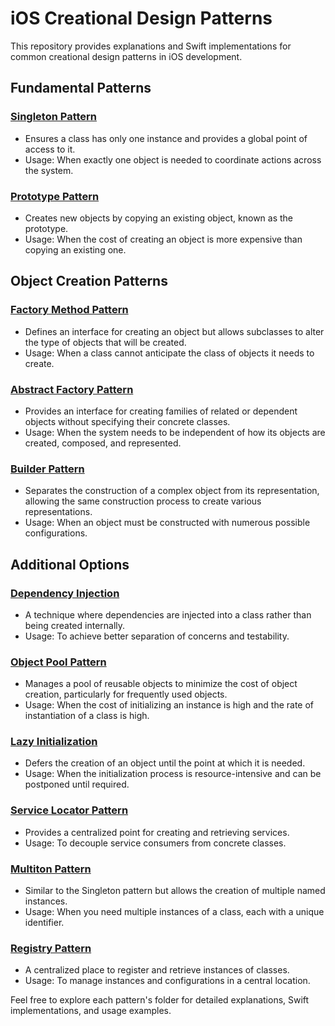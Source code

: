 # iOS Creational Design Patterns

This repository provides explanations and Swift implementations for common creational design patterns in iOS development.

## Fundamental Patterns

### [Singleton Pattern](./01-Singleton)
- Ensures a class has only one instance and provides a global point of access to it.
- Usage: When exactly one object is needed to coordinate actions across the system.

### [Prototype Pattern](./02-Prototype)
- Creates new objects by copying an existing object, known as the prototype.
- Usage: When the cost of creating an object is more expensive than copying an existing one.

## Object Creation Patterns

### [Factory Method Pattern](./03-FactoryMethod)
- Defines an interface for creating an object but allows subclasses to alter the type of objects that will be created.
- Usage: When a class cannot anticipate the class of objects it needs to create.

### [Abstract Factory Pattern](./04-AbstractFactory)
- Provides an interface for creating families of related or dependent objects without specifying their concrete classes.
- Usage: When the system needs to be independent of how its objects are created, composed, and represented.

### [Builder Pattern](./05-Builder)
- Separates the construction of a complex object from its representation, allowing the same construction process to create various representations.
- Usage: When an object must be constructed with numerous possible configurations.

## Additional Options

### [Dependency Injection](./06-DependencyInjection)
- A technique where dependencies are injected into a class rather than being created internally.
- Usage: To achieve better separation of concerns and testability.

### [Object Pool Pattern](./07-ObjectPool)
- Manages a pool of reusable objects to minimize the cost of object creation, particularly for frequently used objects.
- Usage: When the cost of initializing an instance is high and the rate of instantiation of a class is high.

### [Lazy Initialization](./08-LazyInitialization)
- Defers the creation of an object until the point at which it is needed.
- Usage: When the initialization process is resource-intensive and can be postponed until required.

### [Service Locator Pattern](./09-ServiceLocator)
- Provides a centralized point for creating and retrieving services.
- Usage: To decouple service consumers from concrete classes.

### [Multiton Pattern](./10-Multition)
- Similar to the Singleton pattern but allows the creation of multiple named instances.
- Usage: When you need multiple instances of a class, each with a unique identifier.

### [Registry Pattern](./11-Registry/)
- A centralized place to register and retrieve instances of classes.
- Usage: To manage instances and configurations in a central location.

Feel free to explore each pattern's folder for detailed explanations, Swift implementations, and usage examples.
